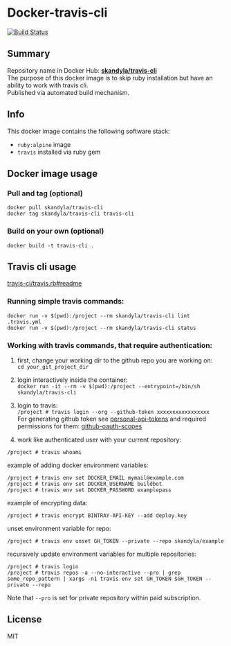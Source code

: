 Docker-travis-cli
============

[![Build Status](https://travis-ci.org/skandyla/docker-travis-cli.svg?branch=master)](https://travis-ci.org/skandyla/docker-travis-cli)

## Summary

Repository name in Docker Hub: **[skandyla/travis-cli](https://hub.docker.com/r/skandyla/travis-cli/)**  
The purpose of this docker image is to skip ruby installation but have an ability to work with travis cli.   
Published via automated build mechanism.  

## Info

This docker image contains the following software stack:

- `ruby:alpine` image 
- `travis` installed via ruby gem

## Docker image usage

### Pull and tag (optional)
```
docker pull skandyla/travis-cli
docker tag skandyla/travis-cli travis-cli
```

### Build on your own (optional)
```
docker build -t travis-cli .
```

## Travis cli usage
[travis-ci/travis.rb#readme](https://github.com/travis-ci/travis.rb#readme)  


### Running simple travis commands:
```
docker run -v $(pwd):/project --rm skandyla/travis-cli lint .travis.yml
docker run -v $(pwd):/project --rm skandyla/travis-cli status
```

### Working with travis commands, that require authentication:
1. first, change your working dir to the github repo you are working on:  
`cd your_git_project_dir`  

2. login interactively inside the container:  
`docker run -it --rm -v $(pwd):/project --entrypoint=/bin/sh skandyla/travis-cli`  

3. login to travis:  
`/project # travis login --org --github-token xxxxxxxxxxxxxxxxx`  
For generating github token see [personal-api-tokens](https://github.com/blog/1509-personal-api-tokens) and required permissions for them: [github-oauth-scopes](https://docs.travis-ci.com/user/github-oauth-scopes/)  

4. work like authenticated user with your current repository:
```
/project # travis whoami
```
example of adding docker environment variables:  
```
/project # travis env set DOCKER_EMAIL mymail@example.com
/project # travis env set DOCKER_USERNAME buildbot
/project # travis env set DOCKER_PASSWORD examplepass
```
example of encrypting data:  
```
/project # travis encrypt BINTRAY-API-KEY --add deploy.key
```

unset environment variable for repo:  
```
/project # travis env unset GH_TOKEN --private --repo skandyla/example
```

recursively update environment variables for multiple repositories:  
```
/project # travis login
/project # travis repos -a --no-interactive --pro | grep some_repo_pattern | xargs -n1 travis env set GH_TOKEN $GH_TOKEN --private --repo
```

Note that `--pro` is set for private repository within paid subscription.  

## License
MIT
